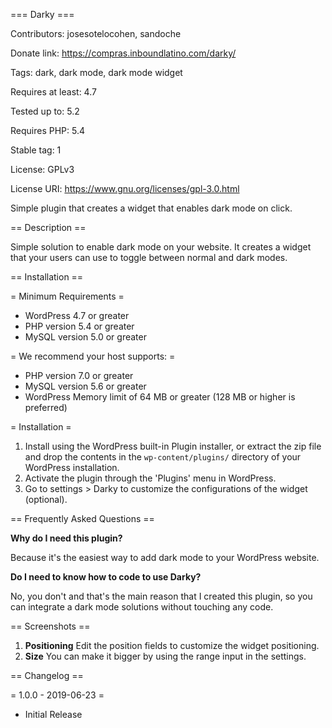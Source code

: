 === Darky ===

Contributors: josesotelocohen, sandoche

Donate link: https://compras.inboundlatino.com/darky/

Tags: dark, dark mode, dark mode widget

Requires at least: 4.7

Tested up to: 5.2

Requires PHP: 5.4

Stable tag: 1

License: GPLv3

License URI: https://www.gnu.org/licenses/gpl-3.0.html

Simple plugin that creates a widget that enables dark mode on click.


== Description ==


Simple solution to enable dark mode on your website. It creates a widget that your users can use to toggle between normal and dark modes.


== Installation ==

= Minimum Requirements =

* WordPress 4.7 or greater
* PHP version 5.4 or greater
* MySQL version 5.0 or greater

= We recommend your host supports: =

* PHP version 7.0 or greater
* MySQL version 5.6 or greater
* WordPress Memory limit of 64 MB or greater (128 MB or higher is preferred)


= Installation =

1. Install using the WordPress built-in Plugin installer, or extract the zip file and drop the contents in the `wp-content/plugins/` directory of your WordPress installation.
2. Activate the plugin through the 'Plugins' menu in WordPress.
3. Go to settings > Darky to customize the configurations of the widget (optional).


== Frequently Asked Questions ==

**Why do I need this plugin?**

Because it's the easiest way to add dark mode to your WordPress website.

**Do I need to know how to code to use Darky?**

No, you don't and that's the main reason that I created this plugin, so you can integrate a dark mode solutions without touching any code.


== Screenshots ==

1. **Positioning** Edit the position fields to customize the widget positioning.
2. **Size** You can make it bigger by using the range input in the settings.


== Changelog ==

= 1.0.0 - 2019-06-23 =
* Initial Release